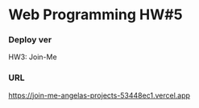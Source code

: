 # Web Programming HW#5

### Deploy ver

HW3: Join-Me

### URL

https://join-me-angelas-projects-53448ec1.vercel.app